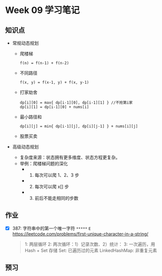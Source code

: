 # Week 09 学习笔记

## 知识点

- 常规动态规划
    - 爬楼梯  
        ```
        f(n) = f(n-1) + f(n-2)
        ```
    - 不同路径  
        ```
        f(x, y) = f(x-1, y) + f(x, y-1)
        ```
    - 打家劫舍
        ```
        dp[i][0] = max{ dp[i-1][0], dp[i-1][1] } //不抢第i家
        dp[i][1] = dp[i-1][0] + nums[i] 
        ```
    - 最小路径和
        ```
        dp[i][j] = min{ dp[i-1][j], dp[i][j-1] } + nums[i][j]
        ``` 
    - 股票买卖
                   
- 高级动态规划
    - 复杂度来源：状态拥有更多维度、状态方程更复杂。
    - 举例：爬楼梯问题的深化
        - 1. 每次可以爬 1、2、3 步
        - 2. 每次可以爬 x[] 步
        - 3. 前后不能走相同的步数

## 作业

- [x] 387: 字符串中的第一个唯一字符 `*****` `E` 
https://leetcode.com/problems/first-unique-character-in-a-string/
  > 1: 两层循环
  > 2: 两次循环：1）记录次数、2）统计：
  > 3: 一次遍历，用 Hash + Set 存储
  >      Set: 已遍历过的元素
  >      LinkedHashMap: 非重复元素

## 预习